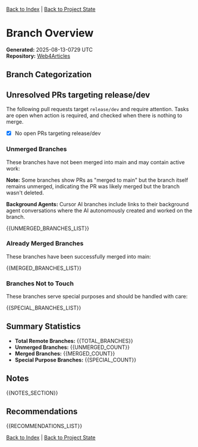 [Back to Index](../../../index.md) | [Back to Project State](./project.state.md)

# Branch Overview

**Generated:** 2025-08-13-0729 UTC  
**Repository:** [Web4Articles](https://github.com/Cerulean-Circle-GmbH/Web4Articles)

## Branch Categorization

## Unresolved PRs targeting release/dev

The following pull requests target `release/dev` and require attention. Tasks are open when action is required, and checked when there is nothing to merge.

- [x] No open PRs targeting release/dev


### Unmerged Branches

These branches have not been merged into main and may contain active work:

**Note:** Some branches show PRs as "merged to main" but the branch itself remains unmerged, indicating the PR was likely merged but the branch wasn't deleted.

**Background Agents:** Cursor AI branches include links to their background agent conversations where the AI autonomously created and worked on the branch.

{{UNMERGED_BRANCHES_LIST}}

### Already Merged Branches

These branches have been successfully merged into main:

{{MERGED_BRANCHES_LIST}}

### Branches Not to Touch

These branches serve special purposes and should be handled with care:

{{SPECIAL_BRANCHES_LIST}}

## Summary Statistics

- **Total Remote Branches:** {{TOTAL_BRANCHES}}
- **Unmerged Branches:** {{UNMERGED_COUNT}}
- **Merged Branches:** {{MERGED_COUNT}}
- **Special Purpose Branches:** {{SPECIAL_COUNT}}

## Notes

{{NOTES_SECTION}}

## Recommendations

{{RECOMMENDATIONS_LIST}}

[Back to Index](../../../index.md) | [Back to Project State](./project.state.md)